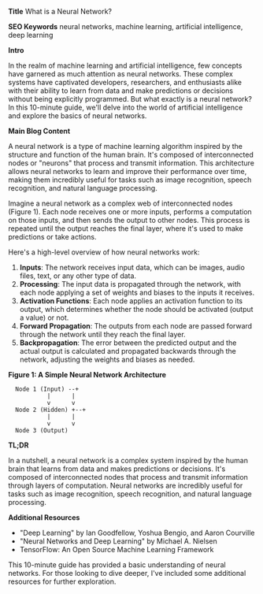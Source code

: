 **Title**
What is a Neural Network?

**SEO Keywords**
neural networks, machine learning, artificial intelligence, deep learning

**Intro**

In the realm of machine learning and artificial intelligence, few concepts have garnered as much attention as neural networks. These complex systems have captivated developers, researchers, and enthusiasts alike with their ability to learn from data and make predictions or decisions without being explicitly programmed. But what exactly is a neural network? In this 10-minute guide, we'll delve into the world of artificial intelligence and explore the basics of neural networks.

**Main Blog Content**

A neural network is a type of machine learning algorithm inspired by the structure and function of the human brain. It's composed of interconnected nodes or "neurons" that process and transmit information. This architecture allows neural networks to learn and improve their performance over time, making them incredibly useful for tasks such as image recognition, speech recognition, and natural language processing.

Imagine a neural network as a complex web of interconnected nodes (Figure 1). Each node receives one or more inputs, performs a computation on those inputs, and then sends the output to other nodes. This process is repeated until the output reaches the final layer, where it's used to make predictions or take actions.

Here's a high-level overview of how neural networks work:

1. **Inputs**: The network receives input data, which can be images, audio files, text, or any other type of data.
2. **Processing**: The input data is propagated through the network, with each node applying a set of weights and biases to the inputs it receives.
3. **Activation Functions**: Each node applies an activation function to its output, which determines whether the node should be activated (output a value) or not.
4. **Forward Propagation**: The outputs from each node are passed forward through the network until they reach the final layer.
5. **Backpropagation**: The error between the predicted output and the actual output is calculated and propagated backwards through the network, adjusting the weights and biases as needed.

**Figure 1: A Simple Neural Network Architecture**

```
  Node 1 (Input) --+
           |      |
           v      v
  Node 2 (Hidden) +--+
           |      |
           v      v
  Node 3 (Output)
```

**TL;DR**

In a nutshell, a neural network is a complex system inspired by the human brain that learns from data and makes predictions or decisions. It's composed of interconnected nodes that process and transmit information through layers of computation. Neural networks are incredibly useful for tasks such as image recognition, speech recognition, and natural language processing.

**Additional Resources**

* "Deep Learning" by Ian Goodfellow, Yoshua Bengio, and Aaron Courville
* "Neural Networks and Deep Learning" by Michael A. Nielsen
* TensorFlow: An Open Source Machine Learning Framework

This 10-minute guide has provided a basic understanding of neural networks. For those looking to dive deeper, I've included some additional resources for further exploration.